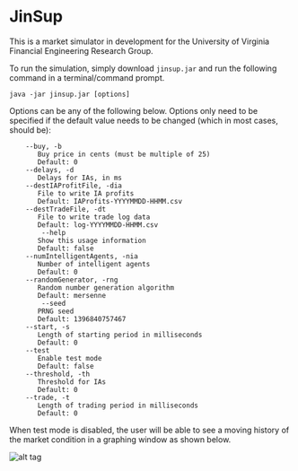JinSup
======

This is a market simulator in development for the University of Virginia Financial Engineering Research Group.

To run the simulation, simply download `jinsup.jar` and run the following command in a terminal/command prompt.

```
java -jar jinsup.jar [options]
```

Options can be any of the following below. Options only need to be specified if the default value needs to be changed (which in most cases, should be):
```
    --buy, -b
       Buy price in cents (must be multiple of 25)
       Default: 0
    --delays, -d
       Delays for IAs, in ms
    --destIAProfitFile, -dia
       File to write IA profits
       Default: IAProfits-YYYYMMDD-HHMM.csv
    --destTradeFile, -dt
       File to write trade log data
       Default: log-YYYYMMDD-HHMM.csv
        --help
       Show this usage information
       Default: false
    --numIntelligentAgents, -nia
       Number of intelligent agents
       Default: 0
    --randomGenerator, -rng
       Random number generation algorithm
       Default: mersenne
        --seed
       PRNG seed
       Default: 1396840757467
    --start, -s
       Length of starting period in milliseconds
       Default: 0
    --test
       Enable test mode
       Default: false
    --threshold, -th
       Threshold for IAs
       Default: 0
    --trade, -t
       Length of trading period in milliseconds
       Default: 0
```

When test mode is disabled, the user will be able to see a moving history of the market condition in a graphing window as shown below.

![alt tag](https://raw.github.com/uva-financial-engineering/JinSup/master/tradeHistory.png)
